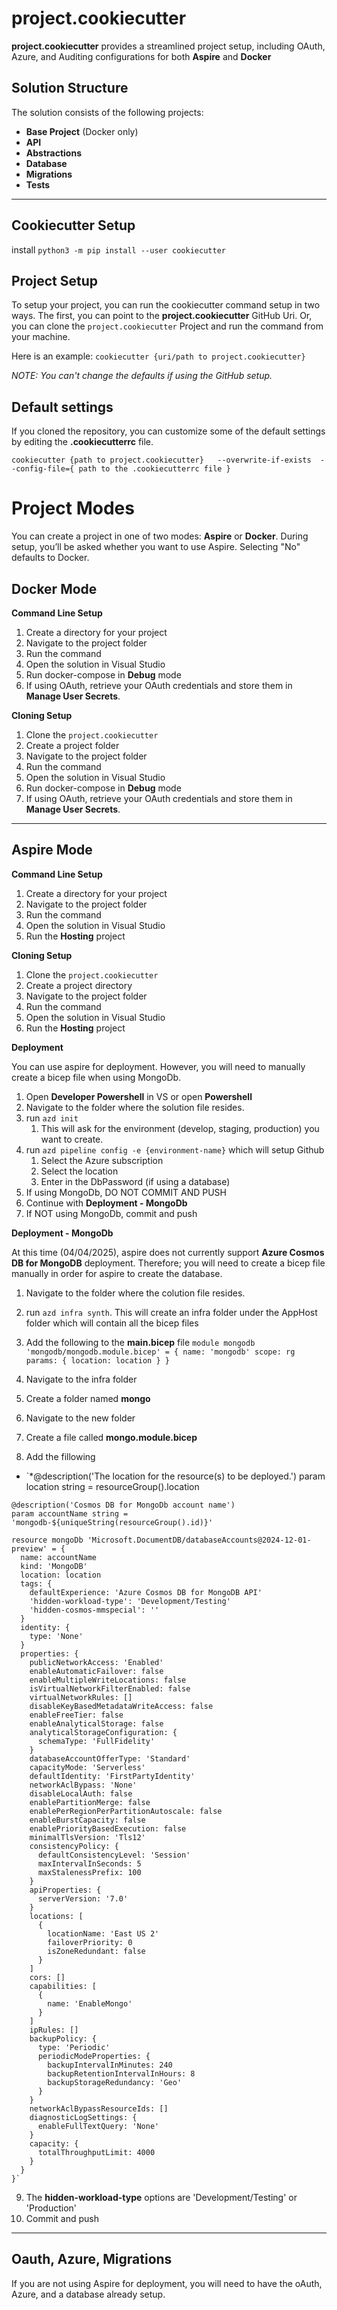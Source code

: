 # project.cookiecutter

**project.cookiecutter** provides a streamlined project setup, including OAuth, Azure, and Auditing configurations for both **Aspire** and **Docker**

## Solution Structure

The solution consists of the following projects:

- **Base Project** (Docker only)
- **API**
- **Abstractions**
- **Database**
- **Migrations**
- **Tests**

---

## Cookiecutter Setup

install ``python3 -m pip install --user cookiecutter``

## Project Setup

To setup your project, you can run the cookiecutter command setup in two ways.  The first, you can point to the **project.cookiecutter** GitHub Uri. Or, you can clone the `project.cookiecutter` Project and run the command from your machine.

Here is an example:
``cookiecutter {uri/path to project.cookiecutter} ``

*NOTE: You can't change the defaults if using the GitHub setup.*

## Default settings
If you cloned the repository, you can customize some of the default settings by editing the **.cookiecutterrc** file.

``cookiecutter {path to project.cookiecutter}   --overwrite-if-exists  --config-file={ path to the .cookiecutterrc file }``

# Project Modes
You can create a project in one of two modes: **Aspire** or **Docker**.
During setup, you’ll be asked whether you want to use Aspire. Selecting "No" defaults to Docker.

## Docker Mode

**Command Line Setup**

1. Create a directory for your project
2. Navigate to the project folder
3. Run the command
4. Open the solution in Visual Studio
5. Run docker-compose in **Debug** mode
6. If using OAuth, retrieve your OAuth credentials and store them in **Manage User Secrets**.
   

**Cloning Setup**

1. Clone the `project.cookiecutter`
2. Create a project folder
3. Navigate to the project folder
4. Run the command
5. Open the solution in Visual Studio
6. Run docker-compose in **Debug** mode
7. If using OAuth, retrieve your OAuth credentials and store them in **Manage User Secrets**.
------

## Aspire Mode

**Command Line Setup**

1.  Create a directory for your project
2.  Navigate to the project folder
3.  Run the command
4.  Open the solution in Visual Studio
5.  Run the **Hosting** project
   
**Cloning Setup**

1.  Clone the `project.cookiecutter`
2.  Create a project directory
3.  Navigate to the project folder
4.  Run the command
5.  Open the solution in Visual Studio
6.  Run the **Hosting** project

**Deployment**

You can use aspire for deployment.  However, you will need to manually create a bicep file when using MongoDb.

1.  Open **Developer Powershell** in VS or open **Powershell**
2.  Navigate to the folder where the solution file resides.
3.  run `azd init`
    1.  This will ask for the environment (develop, staging, production) you want to create.
4.  run `azd pipeline config -e {environment-name}` which will setup Github
    1.  Select the Azure subscription
    2.  Select the location
    3.  Enter in the DbPassword (if using a database)
5.  If using MongoDb, DO NOT COMMIT AND PUSH
6.  Continue with **Deployment - MongoDb**
7.  If NOT using MongoDb, commit and push

**Deployment - MongoDb**

At this time (04/04/2025), aspire does not currently support **Azure Cosmos DB for MongoDB** deployment. Therefore; you will need to create a bicep file manually in order for aspire to create the database.

1.  Navigate to the folder where the colution file resides.
2.  run `azd infra synth`.  This will create an infra folder under the AppHost folder which will contain all the bicep files
3.  Add the following to the **main.bicep** file
    `module mongodb 'mongodb/mongodb.module.bicep' = {
      name: 'mongodb'
      scope: rg
      params: {
      location: location
      }
    }`

4.  Navigate to the infra folder
5.  Create a folder named **mongo**
6.  Navigate to the new folder
7.  Create a file called **mongo.module.bicep** 
8.  Add the fillowing
   * `*@description('The location for the resource(s) to be deployed.')
    param location string = resourceGroup().location

    @description('Cosmos DB for MongoDb account name')
    param accountName string = 'mongodb-${uniqueString(resourceGroup().id)}'

    resource mongoDb 'Microsoft.DocumentDB/databaseAccounts@2024-12-01-preview' = {
      name: accountName
      kind: 'MongoDB'
      location: location
      tags: {
        defaultExperience: 'Azure Cosmos DB for MongoDB API'
        'hidden-workload-type': 'Development/Testing'
        'hidden-cosmos-mmspecial': ''
      }
      identity: {
        type: 'None'
      }
      properties: {
        publicNetworkAccess: 'Enabled'
        enableAutomaticFailover: false
        enableMultipleWriteLocations: false
        isVirtualNetworkFilterEnabled: false
        virtualNetworkRules: []
        disableKeyBasedMetadataWriteAccess: false
        enableFreeTier: false
        enableAnalyticalStorage: false
        analyticalStorageConfiguration: {
          schemaType: 'FullFidelity'
        }
        databaseAccountOfferType: 'Standard'
        capacityMode: 'Serverless'
        defaultIdentity: 'FirstPartyIdentity'
        networkAclBypass: 'None'
        disableLocalAuth: false
        enablePartitionMerge: false
        enablePerRegionPerPartitionAutoscale: false
        enableBurstCapacity: false
        enablePriorityBasedExecution: false
        minimalTlsVersion: 'Tls12'
        consistencyPolicy: {
          defaultConsistencyLevel: 'Session'
          maxIntervalInSeconds: 5
          maxStalenessPrefix: 100
        }
        apiProperties: {
          serverVersion: '7.0'
        }
        locations: [
          {
            locationName: 'East US 2'
            failoverPriority: 0
            isZoneRedundant: false
          }
        ]
        cors: []
        capabilities: [
          {
            name: 'EnableMongo'
          }
        ]
        ipRules: []
        backupPolicy: {
          type: 'Periodic'
          periodicModeProperties: {
            backupIntervalInMinutes: 240
            backupRetentionIntervalInHours: 8
            backupStorageRedundancy: 'Geo'
          }
        }
        networkAclBypassResourceIds: []
        diagnosticLogSettings: {
          enableFullTextQuery: 'None'
        }
        capacity: {
          totalThroughputLimit: 4000
        }
      }
    }`
9.  The **hidden-workload-type** options are 'Development/Testing' or 'Production'
10. Commit and push
   
---
## Oauth, Azure, Migrations

If you are not using Aspire for deployment, you will need to have the oAuth, Azure, and a database already setup.